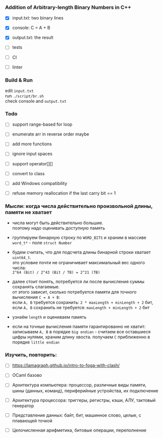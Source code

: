 
### Addition of Arbitrary-length Binary Numbers in C++

- [x] input.txt: two binary lines  
- [x] console: C = A + B
- [x] output.txt: the result
- [ ] tests
- [ ] CI
- [ ] linter 


### Build & Run

edit `input.txt`  
run `./script/br.sh`  
check console and `output.txt`


### Todo

- [ ] support range-based for loop
- [ ] enumerate arr in reverse order maybe
- [ ] add more functions
- [ ] ignore input spaces
- [ ] support operator[][]
- [ ] convert to class
- [ ] add Windows compatibility
- [ ] refuse memory reallocation if the last carry bit == 1


### Мысли: когда числа действительно произвольной длины, памяти не хватает

- числа могут быть действительно большие.  
  поэтому надо оценивать доступную память

- группируем бинарную строку по `WORD_BITS` и храним в массиве `word_t*` - поле `struct Number`

- будем считать, что для подсчета длины бинарной строки хватает `uint64_t`.  
  это условие почти не ограничивает максимальный вес одного числа:  
  `2^64 (Bit) / 2^43 (Bit / TB) = 2^21 (TB)`

- далее стоит понять, потребуется ли после вычисления суммы сохранять слагаемые.  
  от этого зависит, сколько потребуется памяти для *точного* вычисления `C = A + B`:  
  если `A, B` требуется сохранить: `2 * maxLength + minLength + 2` бит,  
  если `A, B` сохранить не требуется: `maxLength + minLength + 2` бит

- узнаём `length` и оцениваем память  

- если на точные вычисления памяти гарантированно не хватит:  
  записываем `A, B` в порядке `big endian` - считаем все оставшиеся цифры нулями, храним длину хвоста.
  получаем `C` приближенно в порядке `little endian`


### Изучить, повторить:

- [ ] https://lamagraph.github.io/intro-to-fpga-with-clash/

- [ ] OCaml базово

- [ ] Архитектура компьютера:
        процессор, различные виды памяти, шины (данных, команд), периферийные устройства, их подключение

- [ ] Архитектура процессора:
        триггеры, регистры, кэши, АЛУ, тактовый генератор 

- [ ] Представление данных: 
        байт, бит, машинное слово, целые, с плавающей точкой

- [ ] Целочисленная арифметика, битовые операции, переполнение
